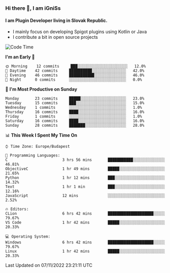 ### Hi there 👋, I am iGniSs

#### I am Plugin Developer living in Slovak Republic.
- I mainly focus on developing Spigot plugins using Kotlin or Java
- I contribute a bit in open source projects

<!--START_SECTION:waka-->
![Code Time](http://img.shields.io/badge/Code%20Time-954%20hrs%2020%20mins-blue)

**I'm an Early 🐤** 

```text
🌞 Morning    12 commits     ███░░░░░░░░░░░░░░░░░░░░░░   12.0% 
🌆 Daytime    42 commits     ██████████░░░░░░░░░░░░░░░   42.0% 
🌃 Evening    46 commits     ███████████░░░░░░░░░░░░░░   46.0% 
🌙 Night      0 commits      ░░░░░░░░░░░░░░░░░░░░░░░░░   0.0%

```
📅 **I'm Most Productive on Sunday** 

```text
Monday       23 commits     █████░░░░░░░░░░░░░░░░░░░░   23.0% 
Tuesday      15 commits     ███░░░░░░░░░░░░░░░░░░░░░░   15.0% 
Wednesday    1 commits      ░░░░░░░░░░░░░░░░░░░░░░░░░   1.0% 
Thursday     16 commits     ████░░░░░░░░░░░░░░░░░░░░░   16.0% 
Friday       1 commits      ░░░░░░░░░░░░░░░░░░░░░░░░░   1.0% 
Saturday     16 commits     ████░░░░░░░░░░░░░░░░░░░░░   16.0% 
Sunday       28 commits     ███████░░░░░░░░░░░░░░░░░░   28.0%

```


📊 **This Week I Spent My Time On** 

```text
⌚︎ Time Zone: Europe/Budapest

💬 Programming Languages: 
C                        3 hrs 56 mins       ███████████░░░░░░░░░░░░░░   46.81% 
ObjectiveC               1 hr 49 mins        █████░░░░░░░░░░░░░░░░░░░░   21.65% 
Python                   1 hr 12 mins        ███░░░░░░░░░░░░░░░░░░░░░░   14.32% 
Text                     1 hr 1 min          ███░░░░░░░░░░░░░░░░░░░░░░   12.16% 
JavaScript               12 mins             ░░░░░░░░░░░░░░░░░░░░░░░░░   2.52%

🔥 Editors: 
CLion                    6 hrs 42 mins       ████████████████████░░░░░   79.67% 
VS Code                  1 hr 42 mins        █████░░░░░░░░░░░░░░░░░░░░   20.33%

💻 Operating System: 
Windows                  6 hrs 42 mins       ████████████████████░░░░░   79.67% 
Linux                    1 hr 42 mins        █████░░░░░░░░░░░░░░░░░░░░   20.33%

```


 Last Updated on 07/11/2022 23:21:11 UTC
<!--END_SECTION:waka-->